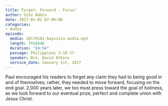 ```yaml
---
title: Forget; Forward - Focus!
author: Site Admin
date: 2017-01-02 07:00:00
categories:
- Audio
episode:
  media: 20170101-bayvista-audio.mp3
  length: 7416646
  duration: "24:54"
  passage: Philippians 3:10-17
  speaker: Bro. David Atkins
  service_date: January 1st, 2017
---
```

Paul encouraged his readers to forget any claim they had to being good in and of themselves; rather, they needed to move forward, focusing on the end goal. 2,000 years later, we too must press toward the goal of holiness, as we look forward to our eventual prize, perfect and complete union with Jesus Christ.